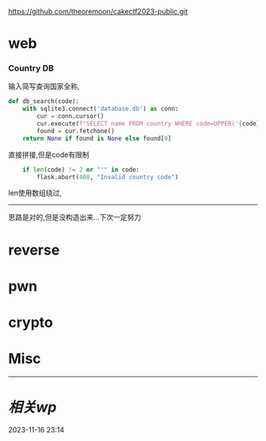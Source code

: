 https://github.com/theoremoon/cakectf2023-public.git
# web
### Country DB
输入简写查询国家全称,
```python
def db_search(code):
    with sqlite3.connect('database.db') as conn:
        cur = conn.cursor()
        cur.execute(f"SELECT name FROM country WHERE code=UPPER('{code}')")
        found = cur.fetchone()
    return None if found is None else found[0]
```
直接拼接,但是code有限制
```python
    if len(code) != 2 or "'" in code:
        flask.abort(400, "Invalid country code")
```
len使用数组绕过,

---
思路是对的,但是没构造出来...下次一定努力


# reverse

# pwn

# crypto

# Misc


---
# *相关wp*




2023-11-16   23:14
